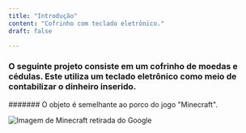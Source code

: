 ```yaml
---
title: "Introdução"
content: "Cofrinho com teclado eletrônico."
draft: false

---
```


### O seguinte projeto consiste em um cofrinho de moedas e cédulas. Este utiliza um teclado eletrônico como meio de contabilizar o dinheiro inserido.
####### O objeto é semelhante ao porco do jogo "Minecraft".

![Imagem de Minecraft retirada do Google](https://i.pinimg.com/originals/66/a4/12/66a412966bc97eaceb8d9839704274bc.png)